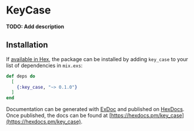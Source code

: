 # KeyCase

**TODO: Add description**

## Installation

If [available in Hex](https://hex.pm/docs/publish), the package can be installed
by adding `key_case` to your list of dependencies in `mix.exs`:

```elixir
def deps do
  [
    {:key_case, "~> 0.1.0"}
  ]
end
```

Documentation can be generated with [ExDoc](https://github.com/elixir-lang/ex_doc)
and published on [HexDocs](https://hexdocs.pm). Once published, the docs can
be found at [https://hexdocs.pm/key_case](https://hexdocs.pm/key_case).

